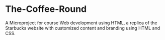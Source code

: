 # The-Coffee-Round
A Microproject for course Web development using HTML, a replica of the Starbucks website with customized content and branding using HTML and CSS.
